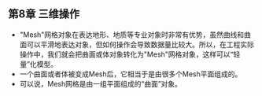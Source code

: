 ## 第8章 三维操作
- "Mesh"网格对象在表达地形、地质等专业对象时非常有优势，虽然曲线和曲面可以平滑地表达对象，但如何操作会导致数据量比较大。所以，在工程实际操作中，我们就会把曲面或体对象转化为"Mesh"网格对象，这样可以“轻量”化模型。
- 一个曲面或者体被变成Mesh后，它相当于是由很多个Mesh平面组成的。
- 可以说，Mesh网格是由一组平面组成的“曲面”对象。